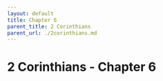 ```yaml
---
layout: default
title: Chapter 6
parent_title: 2 Corinthians
parent_url: ./2corinthians.md
---
```


# 2 Corinthians - Chapter 6
